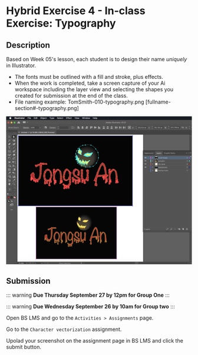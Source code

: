 # Hybrid Exercise 4 - In-class Exercise: Typography

## Description

Based on Week 05's lesson, each student is to design their name *uniquely* in Illustrator.

- The fonts must be outlined with a fill and stroke, plus effects.
- When the work is completed, take a screen capture of your Ai workspace including the layer view and selecting the shapes you created for submission at the end of the class.
- File naming example: TomSmith-010-typography.png [fullname-section#-typography.png]

<img src="../assets/4_typography-example.png" alt="Typography Assignment Example">

## Submission

::: warning
**Due Thursday September 27 by 12pm for Group One**
:::

::: warning
**Due Wednesday September 26 by 10am for Group two**
:::

Open BS LMS and go to the `Activities > Assignments` page.

Go to the `Character vectorization` assignment.

Upolad your screenshot on the assignment page in BS LMS and click the submit button.